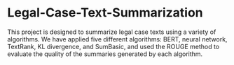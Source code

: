 # Legal-Case-Text-Summarization


This project is designed to summarize legal case texts using a variety of algorithms. We have applied five different algorithms: BERT, neural network, TextRank, KL divergence, and SumBasic, and used the ROUGE method to evaluate the quality of the summaries generated by each algorithm.

